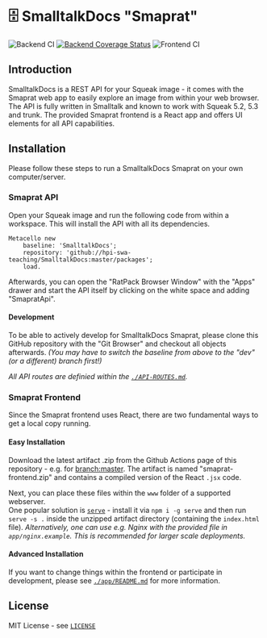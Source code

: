 # 🗄️ SmalltalkDocs "Smaprat"

![Backend CI](https://github.com/hpi-swa-teaching/SmalltalkDocs/workflows/Backend%20CI/badge.svg?branch=master) [![Backend Coverage Status](https://coveralls.io/repos/github/hpi-swa-teaching/SmalltalkDocs/badge.svg?branch=master)](https://coveralls.io/github/hpi-swa-teaching/SmalltalkDocs?branch=master) ![Frontend CI](https://github.com/hpi-swa-teaching/SmalltalkDocs/workflows/Frontend%20CI/badge.svg?branch=master)

## Introduction

SmalltalkDocs is a REST API for your Squeak image - it comes with the Smaprat web app to easily explore an image from within your web browser. The API is fully written in Smalltalk and known to work with Squeak 5.2, 5.3 and trunk. The provided Smaprat frontend is a React app and offers UI elements for all API capabilities.

## Installation

Please follow these steps to run a SmalltalkDocs Smaprat on your own computer/server.

### Smaprat API

Open your Squeak image and run the following code from within a workspace. This will install the API with all its dependencies.

``` smalltalk
Metacello new
    baseline: 'SmalltalkDocs';
    repository: 'github://hpi-swa-teaching/SmalltalkDocs:master/packages';
    load.
```

Afterwards, you can open the "RatPack Browser Window" with the "Apps" drawer and start the API itself by clicking on the white space and adding "SmapratApi".

#### Development

To be able to actively develop for SmalltalkDocs Smaprat, please clone this GitHub repository with the "Git Browser" and checkout all objects afterwards. _(You may have to switch the baseline from above to the "dev" (or a different) branch first!)_

*All API routes are definied within the [`./API-ROUTES.md`](./API-ROUTES.md).*

### Smaprat Frontend

Since the Smaprat frontend uses React, there are two fundamental ways to get a local copy running.

#### Easy Installation

Download the latest artifact .zip from the Github Actions page of this repository - e.g. for [branch:master](https://github.com/hpi-swa-teaching/SmalltalkDocs/actions?query=workflow%3A%22Frontend+CI%22+branch%3Amaster).
The artifact is named "smaprat-frontend.zip" and contains a compiled version of the React `.jsx` code.

Next, you can place these files within the `www` folder of a supported webserver.  
One popular solution is [`serve`](https://github.com/vercel/serve) - install it via `npm i -g serve` and then run `serve -s .` inside the unzipped artifact directory (containing the `index.html` file).
*Alternatively, one can use e.g. Nginx with the provided file in `app/nginx.example`. This is recommended for larger scale deployments.*

#### Advanced Installation

If you want to change things within the frontend or participate in development, please see [`./app/README.md`](./app/README.md) for more information.

## License

MIT License - see [`LICENSE`](./LICENSE)
